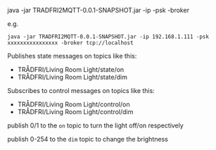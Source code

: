 java -jar TRADFRI2MQTT-0.0.1-SNAPSHOT.jar -ip <gateway ip> -psk <gateway secret> -broker <mqtt broker url>

e.g.

`java -jar TRADFRI2MQTT-0.0.1-SNAPSHOT.jar -ip 192.168.1.111 -psk xxxxxxxxxxxxxxxx -broker tcp://localhost`

Publishes state messages on topics like this:

 - TRÅDFRI/Living Room Light/state/on
 - TRÅDFRI/Living Room Light/state/dim

Subscribes to control messages on topics like this:

 - TRÅDFRI/Living Room Light/control/on
 - TRÅDFRI/Living Room Light/control/dim

publish 0/1 to the `on` topic to turn the light off/on respectively

publish 0-254 to the `dim` topic to change the brightness

